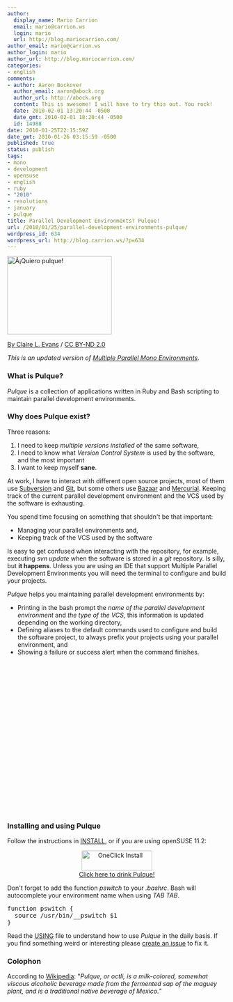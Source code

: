 ```yaml
---
author:
  display_name: Mario Carrion
  email: mario@carrion.ws
  login: mario
  url: http://blog.mariocarrion.com/
author_email: mario@carrion.ws
author_login: mario
author_url: http://blog.mariocarrion.com/
categories:
- english
comments:
- author: Aaron Bockover
  author_email: aaron@abock.org
  author_url: http://abock.org
  content: This is awesome! I will have to try this out. You rock!
  date: 2010-02-01 13:20:44 -0500
  date_gmt: 2010-02-01 18:20:44 -0500
  id: 14988
date: 2010-01-25T22:15:59Z
date_gmt: 2010-01-26 03:15:59 -0500
published: true
status: publish
tags:
- mono
- development
- opensuse
- english
- ruby
- "2010"
- resolutions
- january
- pulque
title: Parallel Development Environments? Pulque!
url: /2010/01/25/parallel-development-environments-pulque/
wordpress_id: 634
wordpress_url: http://blog.carrion.ws/?p=634
---
```


<p><a href="http://www.flickr.com/photos/astro-dudes/2735367731/"><img title="Â¡Quiero pulque! by Claire L. Evans" src="http://farm4.static.flickr.com/3108/2735367731_73c00175a0_m.jpg" alt="Â¡Quiero pulque!" width="240" height="180" /></a></p>
<p><a rel="cc:attributionURL" href="http://www.flickr.com/photos/astro-dudes/">By Claire L. Evans</a> / <a rel="license" href="http://creativecommons.org/licenses/by-nd/2.0/">CC BY-ND 2.0</a></p>
<p><em>This is an updated version of <a href="/2009/07/01/multiple-parallel-mono-environments/">Multiple Parallel Mono Environments</a>.</em></p>
<h3>What is Pulque?</h3>
<p><em>Pulque</em> is a collection of applications written in Ruby and Bash scripting to maintain parallel development environments.</p>
<h3>Why does Pulque exist?</h3>
<p>Three reasons:</p>
<ol>
<li>I need to keep <em>multiple versions installed</em> of the same software,</li>
<li>I need to know what <em>Version Control System</em> is used by the software, and the most important</li>
<li>I want to keep myself <strong>sane</strong>.</li>
</ol>
<p>At work, I have to interact with different open source projects, most of them use <a href="http://subversion.tigris.org/">Subversion</a> and <a href="http://git-scm.com/">Git</a>, but some others use <a href="http://bazaar.canonical.com/en/">Bazaar</a> and <a href="http://mercurial.selenic.com/">Mercurial</a>. Keeping track of the current parallel development environment and the VCS used by the software is exhausting.</p>
<p>You spend time focusing on something that shouldn't be that important: </p>
<ul>
<li>Managing your parallel environments and,</li>
<li>Keeping track of the VCS used by the software</li>
</ul>
<p>Is easy to get confused when interacting with the repository, for example, executing <em>svn update</em> when the software is stored in a <em>git</em> repository. Is silly, but <strong>it happens</strong>. Unless you are using an IDE that support Multiple Parallel Development Environments you will need the terminal to configure and build your projects.</p>
<p><em>Pulque</em> helps you maintaining parallel development environments by: </p>
<ul>
<li>Printing in the bash prompt the <em>name of the parallel development environment</em> and <em>the type of the VCS</em>, this information is updated depending on the working directory, </li>
<li>Defining aliases to the default commands used to configure and build the software project, to always prefix your projects using your parallel environment, and</li>
<li>Showing a failure or success alert when the command finishes.</li>
</ul>
<p><object width="425" height="344"><param name="movie" value="http://www.youtube.com/v/Fj3dsNwWOVQ&hl=en_US&fs=1&color1=0x3a3a3a&color2=0x999999"></param><param name="allowFullScreen" value="true"></param><param name="allowscriptaccess" value="always"></param><embed src="http://www.youtube.com/v/Fj3dsNwWOVQ&hl=en_US&fs=1&color1=0x3a3a3a&color2=0x999999" type="application/x-shockwave-flash" allowscriptaccess="always" allowfullscreen="true" width="425" height="344"></embed></object></p>
<h3>Installing and using Pulque</h3>
<p>Follow the instructions in <a href="http://github.com/mariocarrion/pulque/blob/master/INSTALL">INSTALL</a>, or if you are using openSUSE 11.2:</p>
<p style="text-align: center;"><a href="http://download.opensuse.org/repositories/home:/MarioCarrion/openSUSE_11.2/pulque.ymp"><img alt="OneClick Install" src="http://www.mariocarrion.com/icons/oneclick.png" title="OneClick Install" width="162" height="46" class="aligncenter"  /><br />Click here to drink Pulque!</a></p>
<p>Don't forget to add the function <em>pswitch</em> to your <em>.bashrc</em>. Bash will autocomplete your environment name when using <em>TAB TAB</em>.</p>
<pre class="brush:bash">
function pswitch {
  source /usr/bin/__pswitch $1
}
</pre>
<p>Read the <a href="http://github.com/mariocarrion/pulque/blob/master/USING">USING</a> file to understand how to use <em>Pulque</em> in the daily basis. If you find something weird or interesting please <a href="http://github.com/mariocarrion/pulque/issues">create an issue</a> to fix it.</p>
<h3>Colophon</h3>
<p>According to <a href="http://en.wikipedia.org/wiki/Pulque ">Wikipedia</a>: "<em>Pulque, or octli, is a milk-colored, somewhat viscous alcoholic beverage made from the fermented sap of the maguey plant, and is a traditional native beverage of Mexico.</em>"</p>
